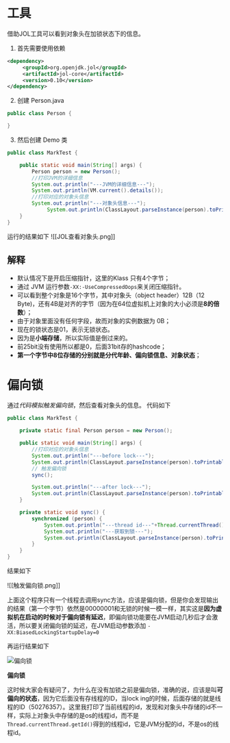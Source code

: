 # 工具
借助JOL工具可以看到对象头在加锁状态下的信息。

1. 首先需要使用依赖
```xml
<dependency>
     <groupId>org.openjdk.jol</groupId>
     <artifactId>jol-core</artifactId>
     <version>0.10</version>
</dependency>
```

2. 创建 Person.java
```java
public class Person {

}
```

3. 然后创建 Demo 类

```java
public class MarkTest {

    public static void main(String[] args) {
        Person person = new Person();
        //打印JVM的详细信息
        System.out.println("---JVM的详细信息---");
        System.out.println(VM.current().details());
        //打印对应的对象头信息
        System.out.println("---对象头信息---");
   	         System.out.println(ClassLayout.parseInstance(person).toPrintable());
    }
}
```

运行的结果如下
![[JOL查看对象头.png]]

## 解释
- 默认情况下是开启压缩指针，这里的Klass 只有4个字节；
- 通过 JVM 运行参数`-XX:-UseCompressedOops`来关闭压缩指针。
- 可以看到整个对象是16个字节，其中对象头（object header）12B（12 Byte)，还有4B是对齐的字节（因为在64位虚拟机上对象的大小必须是**8的倍数**）；
- 由于对象里面没有任何字段，故而对象的实例数据为 0B；
- 现在的锁状态是01，表示无锁状态。
- 因为是**小端存储**，所以实际值是倒过来的。
- 前25bit没有使用所以都是0，后面31bit存的hashcode；
- **第一个字节中8位存储的分别就是分代年龄、偏向锁信息、对象状态**；


# 偏向锁

通过*代码模拟触发偏向锁*，然后查看对象头的信息。
代码如下

```java
public class MarkTest {

    private static final Person person = new Person();

    public static void main(String[] args) {
        //打印对应的对象头信息
        System.out.println("---before lock---");
        System.out.println(ClassLayout.parseInstance(person).toPrintable());
		// 触发偏向锁
        sync();

        System.out.println("---after lock---");
        System.out.println(ClassLayout.parseInstance(person).toPrintable());
    }

    private static void sync() {
        synchronized (person) {
            System.out.println("---thread id---"+Thread.currentThread().getId());
            System.out.println("---获取到锁---");
            System.out.println(ClassLayout.parseInstance(person).toPrintable());
        }
    }
}
```

结果如下

![[触发偏向锁.png]]

上面这个程序只有一个线程去调用sync方法，应该是偏向锁，但是你会发现输出的结果（第一个字节）依然是00000001和无锁的时候一模一样，其实这是**因为虚拟机在启动的时候对于偏向锁有延迟**，即偏向锁功能要在JVM启动几秒后才会激活，所以要关闭偏向锁的延迟，在JVM启动参数添加 `-XX:BiasedLockingStartupDelay=0`



再运行结果如下

![偏向锁](https://lushunjian.gitee.io/2021/04/25/java-de-dui-xiang-tou-markword/9.png)

**偏向锁**

这时候大家会有疑问了，为什么在没有加锁之前是偏向锁，准确的说，应该是叫**可偏向的状态**，因为它后面没有存线程的ID，当lock ing的时候，后面存储的就是线程的ID（50276357）。这里我打印了当前线程的id，发现和对象头中存储的id不一样，实际上对象头中存储的是os的线程id，而不是`Thread.currentThread.getId()`得到的线程id，它是JVM分配的id，不是os的线程id。